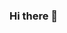 ### Hi there 👋

<!--
**mariajaro/mariajaro** is a ✨ _special_ ✨ repository because its `README.md` (this file) appears on your GitHub profile.

My name is Maria and im a front-end developer studen at Noroff. 


- 🔭 I’m currently working on my portofolio 


## My skills

### Code
![Group 1](https://user-images.githubusercontent.com/91872558/173449843-b1c08009-3081-4d6c-804d-a0f3a4d33d91.png)

 
### Design

![Group 1](https://user-images.githubusercontent.com/91872558/173450950-63727e5e-7307-4c72-bb30-8f85d4d9bc56.png)
